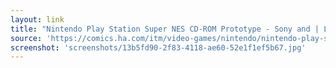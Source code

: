 ```yaml
---
layout: link
title: "Nintendo Play Station Super NES CD-ROM Prototype - Sony and | Lot #93060 | Heritage Auctions"
source: 'https://comics.ha.com/itm/video-games/nintendo/nintendo-play-station-super-nes-cd-rom-prototype-sony-and-nintendo-c-1992/a/7224-93060.s?ic4=GalleryView-ShortDescription-071515'
screenshot: 'screenshots/13b5fd90-2f83-4118-ae60-52e1f1ef5b67.jpg'
---
```


